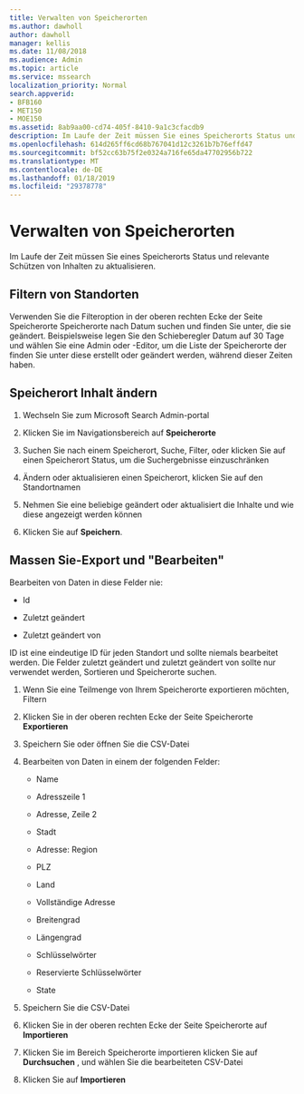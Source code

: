 ```yaml
---
title: Verwalten von Speicherorten
ms.author: dawholl
author: dawholl
manager: kellis
ms.date: 11/08/2018
ms.audience: Admin
ms.topic: article
ms.service: mssearch
localization_priority: Normal
search.appverid:
- BFB160
- MET150
- MOE150
ms.assetid: 8ab9aa00-cd74-405f-8410-9a1c3cfacdb9
description: Im Laufe der Zeit müssen Sie eines Speicherorts Status und relevante Schützen von Inhalten zu aktualisieren.
ms.openlocfilehash: 614d265ff6cd68b767041d12c3261b7b76effd47
ms.sourcegitcommit: bf52cc63b75f2e0324a716fe65da47702956b722
ms.translationtype: MT
ms.contentlocale: de-DE
ms.lasthandoff: 01/18/2019
ms.locfileid: "29378778"
---
```

# <a name="manage-locations"></a>Verwalten von Speicherorten

Im Laufe der Zeit müssen Sie eines Speicherorts Status und relevante Schützen von Inhalten zu aktualisieren. 
  
## <a name="filter-locations"></a>Filtern von Standorten

Verwenden Sie die Filteroption in der oberen rechten Ecke der Seite Speicherorte Speicherorte nach Datum suchen und finden Sie unter, die sie geändert. Beispielsweise legen Sie den Schieberegler Datum auf 30 Tage und wählen Sie eine Admin oder -Editor, um die Liste der Speicherorte der finden Sie unter diese erstellt oder geändert werden, während dieser Zeiten haben.
  
## <a name="change-location-content"></a>Speicherort Inhalt ändern

1. Wechseln Sie zum Microsoft Search Admin-portal
    
2. Klicken Sie im Navigationsbereich auf **Speicherorte**
    
3. Suchen Sie nach einem Speicherort, Suche, Filter, oder klicken Sie auf einen Speicherort Status, um die Suchergebnisse einzuschränken
    
4. Ändern oder aktualisieren einen Speicherort, klicken Sie auf den Standortnamen
    
5. Nehmen Sie eine beliebige geändert oder aktualisiert die Inhalte und wie diese angezeigt werden können 
    
6. Klicken Sie auf **Speichern**.
    
## <a name="bulk-export-and-edit-locations"></a>Massen Sie-Export und "Bearbeiten"

Bearbeiten von Daten in diese Felder nie:
  
- Id
    
- Zuletzt geändert
    
- Zuletzt geändert von
    
ID ist eine eindeutige ID für jeden Standort und sollte niemals bearbeitet werden. Die Felder zuletzt geändert und zuletzt geändert von sollte nur verwendet werden, Sortieren und Speicherorte suchen.
  
1. Wenn Sie eine Teilmenge von Ihrem Speicherorte exportieren möchten, Filtern
    
2. Klicken Sie in der oberen rechten Ecke der Seite Speicherorte **Exportieren**
    
3. Speichern Sie oder öffnen Sie die CSV-Datei
    
4. Bearbeiten von Daten in einem der folgenden Felder:
    
   - Name
    
   - Adresszeile 1
    
   - Adresse, Zeile 2
    
   - Stadt
    
   - Adresse: Region
    
   - PLZ
    
   - Land
    
   - Vollständige Adresse
    
   - Breitengrad
    
   - Längengrad
    
   - Schlüsselwörter
    
   - Reservierte Schlüsselwörter
    
   - State
    
5. Speichern Sie die CSV-Datei
    
6. Klicken Sie in der oberen rechten Ecke der Seite Speicherorte auf **Importieren**
    
7. Klicken Sie im Bereich Speicherorte importieren klicken Sie auf **Durchsuchen** , und wählen Sie die bearbeiteten CSV-Datei 
    
8. Klicken Sie auf **Importieren**

  

